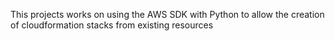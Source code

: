 This projects works on using the AWS SDK with Python to allow the creation of cloudformation stacks from existing resources
